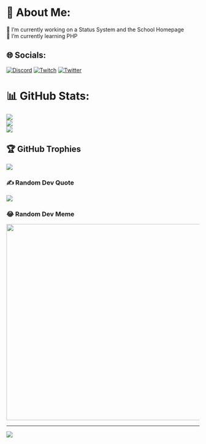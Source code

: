 # 💫 About Me:
🔭 I’m currently working on a Status System and the School Homepage<br>🌱 I’m currently learning PHP


## 🌐 Socials:
[![Discord](https://img.shields.io/badge/Discord-%237289DA.svg?logo=discord&logoColor=white)](htttps://discord.gg/https://discord.gg/RV6DKT9Nnk) [![Twitch](https://img.shields.io/badge/Twitch-%239146FF.svg?logo=Twitch&logoColor=white)](https://twitch.tv/ole_is_live) [![Twitter](https://img.shields.io/badge/Twitter-%231DA1F2.svg?logo=Twitter&logoColor=white)](https://twitter.com/OleBohmbach) 

# 📊 GitHub Stats:
![](https://github-readme-stats.vercel.app/api?username=olebohmbach&theme=dark&hide_border=false&include_all_commits=true&count_private=true)<br/>
![](https://github-readme-streak-stats.herokuapp.com/?user=olebohmbach&theme=dark&hide_border=false)<br/>
![](https://github-readme-stats.vercel.app/api/top-langs/?username=olebohmbach&theme=dark&hide_border=false&include_all_commits=true&count_private=true&layout=compact)

## 🏆 GitHub Trophies
![](https://github-profile-trophy.vercel.app/?username=olebohmbach&theme=darkhub&no-frame=false&no-bg=false&margin-w=4)

### ✍️ Random Dev Quote
![](https://quotes-github-readme.vercel.app/api?type=horizontal&theme=radical)

### 😂 Random Dev Meme
<img src="https://random-memer.herokuapp.com/" width="512px"/>

---
[![](https://visitcount.itsvg.in/api?id=olebohmbach&icon=0&color=0)](https://visitcount.itsvg.in)
